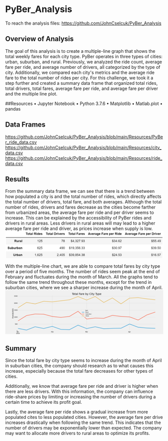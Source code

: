 # PyBer_Analysis
To reach the analysis files: https://github.com/JohnCselcuk/PyBer_Analysis

## Overview of Analysis
The goal of this analysis is to create a multiple-line graph that shows the total weekly fares for each city type. PyBer operates in three types of cities: urban, suburban, and rural. Previously, we analyzed the ride count, average fare per ride, and average number of drivers, all categorized by the type of city. Additionally, we compared each city's metrics and the average ride fare to the total number of rides per city. For this challenge, we took it a step further and created a summary data frame that organized total rides, total drivers, total fares, average fare per ride, and average fare per driver and the multiple line plot.

##Resources
•	Jupyter Notebook 
•	Python 3.7.6
•	Matplotlib 
•	Matlab.plot
•	pandas
## Data Frames
https://github.com/JohnCselcuk/PyBer_Analysis/blob/main/Resources/PyBer_ride_data.csv
https://github.com/JohnCselcuk/PyBer_Analysis/blob/main/Resources/city_data.csv
https://github.com/JohnCselcuk/PyBer_Analysis/blob/main/Resources/ride_data.csv






## Results
From the summary data frame, we can see that there is a trend between how populated a city is and the total number of rides, which directly affects the total number of drivers, total fare, and both averages. Although the total number of rides, drivers and fares decrease as the cities become farther from urbanized areas, the average fare per ride and per driver seems to increase. This can be explained by the accessibility of PyBer rides and drivers in rural areas. Less drivers in rural areas will may lead to a higher average fare per ride and driver, as prices increase when supply is low. 
![Summary Data](https://github.com/caseychen3605/PyBer_Analysis/blob/main/Analysis/Summary_DataFrame.PNG)

With the multiple-line chart, we are able to compare total fares by city type over a period of five months. The number of rides seem peak at the end of February and fluctuates during the month of March. All the graphs tend to follow the same trend throughout these months, except for the trend in suburban cities, where we see a sharper increase during the month of April. 
![Fig8](https://github.com/caseychen3605/PyBer_Analysis/blob/main/Analysis/Fig8.png)

## Summary
Since the total fare by city type seems to increase during the month of April in suburban cities, the company should research as to what causes this increase, especially because the total fare decreases for other types of cities. 

Additionally, we know that average fare per ride and driver is higher when there are less drivers. With this information, the company can influence ride-share prices by limiting or increasing the number of drivers during a certain time to achieve its profit goal. 

Lastly, the average fare per ride shows a gradual increase from more populated cites to less populated cities. However, the average fare per drive increases drastically when following the same trend. This indicates that the number of drivers may be exponentially lower than expected. The company may want to allocate more drivers to rural areas to optimize its profits. 
